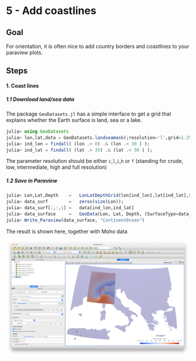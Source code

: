 # 5 - Add coastlines 

## Goal

For orientation, it is often nice to add country borders and coastlines to your paraview plots. 

## Steps

#### 1. Coast lines
##### 1.1 Download land/sea data
The package `GeoDatasets.jl` has a simple interface to get a grid that explains whether the Earth surface is land, sea or a lake.

```julia
julia> using GeoDatasets
julia> lon,lat,data = GeoDatasets.landseamask(;resolution='l',grid=1.25);
julia> ind_lon = findall( (lon .> 0) .& (lon .< 30 ) );
julia> ind_lat = findall( (lat .> 35) .& (lat .< 50 ) );
```
The parameter resolution should be either `c`,`l`,`i`,`h` or `f` (standing for crude, low, intermediate, high and full resolution)

##### 1.2 Save in Paraview
```julia
julia> Lon,Lat,Depth    =   LonLatDepthGrid(lon[ind_lon],lat[ind_lat],0km);
julia> data_surf        =   zeros(size(Lon));
julia> data_surf[:,:,1] =   data[ind_lon,ind_lat]
julia> data_surface     =   GeoData(Lon, Lat, Depth, (SurfaceType=data_surf,))
julia> Write_Paraview(data_surface, "ContinentOcean") 
```
The result is shown here, together with Moho data

![Tutorial_Coastlines](../assets/img/Tutorial_Coastlines.png)